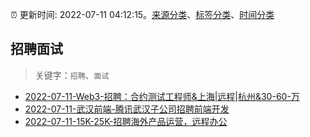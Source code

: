 :alarm_clock: 更新时间: 2022-07-11 04:12:15。[来源分类](../README.md)、[标签分类](../TAGS.md)、[时间分类](../TIMELINE.md)

## 招聘面试


> 关键字：`招聘`、`面试`



- [2022-07-11-Web3-招聘：合约测试工程师&上海|远程|杭州&30-60-万](https://www.v2ex.com/t/865381) 
- [2022-07-11-武汉前端-腾讯武汉子公司招聘前端开发](https://www.v2ex.com/t/865371) 
- [2022-07-11-15K-25K-招聘海外产品运营，远程办公](https://www.v2ex.com/t/865358) 